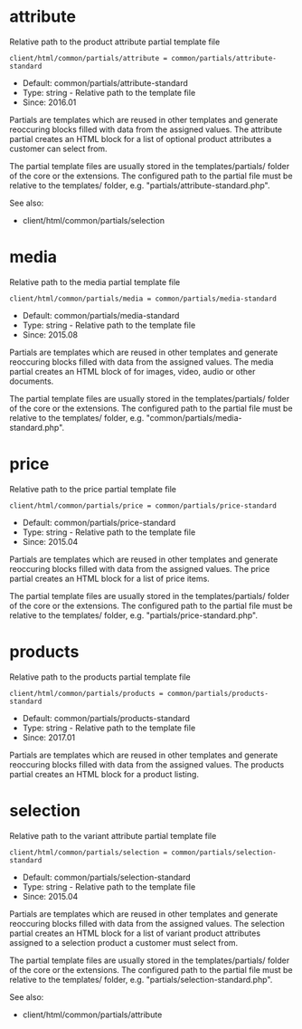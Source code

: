 
# attribute

Relative path to the product attribute partial template file

```
client/html/common/partials/attribute = common/partials/attribute-standard
```

* Default: common/partials/attribute-standard
* Type: string - Relative path to the template file
* Since: 2016.01

Partials are templates which are reused in other templates and generate
reoccuring blocks filled with data from the assigned values. The attribute
partial creates an HTML block for a list of optional product attributes a
customer can select from.

The partial template files are usually stored in the templates/partials/ folder
of the core or the extensions. The configured path to the partial file must
be relative to the templates/ folder, e.g. "partials/attribute-standard.php".

See also:

* client/html/common/partials/selection

# media

Relative path to the media partial template file

```
client/html/common/partials/media = common/partials/media-standard
```

* Default: common/partials/media-standard
* Type: string - Relative path to the template file
* Since: 2015.08

Partials are templates which are reused in other templates and generate
reoccuring blocks filled with data from the assigned values. The media
partial creates an HTML block of for images, video, audio or other documents.

The partial template files are usually stored in the templates/partials/ folder
of the core or the extensions. The configured path to the partial file must
be relative to the templates/ folder, e.g. "common/partials/media-standard.php".


# price

Relative path to the price partial template file

```
client/html/common/partials/price = common/partials/price-standard
```

* Default: common/partials/price-standard
* Type: string - Relative path to the template file
* Since: 2015.04

Partials are templates which are reused in other templates and generate
reoccuring blocks filled with data from the assigned values. The price
partial creates an HTML block for a list of price items.

The partial template files are usually stored in the templates/partials/ folder
of the core or the extensions. The configured path to the partial file must
be relative to the templates/ folder, e.g. "partials/price-standard.php".


# products

Relative path to the products partial template file

```
client/html/common/partials/products = common/partials/products-standard
```

* Default: common/partials/products-standard
* Type: string - Relative path to the template file
* Since: 2017.01

Partials are templates which are reused in other templates and generate
reoccuring blocks filled with data from the assigned values. The products
partial creates an HTML block for a product listing.


# selection

Relative path to the variant attribute partial template file

```
client/html/common/partials/selection = common/partials/selection-standard
```

* Default: common/partials/selection-standard
* Type: string - Relative path to the template file
* Since: 2015.04

Partials are templates which are reused in other templates and generate
reoccuring blocks filled with data from the assigned values. The selection
partial creates an HTML block for a list of variant product attributes
assigned to a selection product a customer must select from.

The partial template files are usually stored in the templates/partials/ folder
of the core or the extensions. The configured path to the partial file must
be relative to the templates/ folder, e.g. "partials/selection-standard.php".

See also:

* client/html/common/partials/attribute